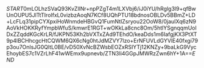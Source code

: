 $START$0mLOLhzSVaQ93KvZllNr+npPZgT4m1LXVbj6/iJ0iYU/hRglg3l9+qfBwUnOUPU5JlTtTIrolfxL0vizbzAoqN7KCf8UQhPTU18bdnosOBLDv5BBmZ+LD+LcFLq31pipCYXpxiHoWnmdeHBGvQ1FumNtIZsryou22OoW8/0jauIXq6zN9AoVkHOKKRyfYmpbWfuS/kmwrE1RGT+wOKkLa8cnc8Om/5htlYSgnqqmUolDxZZqddKGcKrLR/fJKPN53Kh2bVXTxZAd9TEhdO/keaDds1m6IafgjKX3PtXT9p4lBCHhcgcHtCQWM6QX6cNg0htJdMZVY7lzo+ErNFUVLdGYVlE40fxgi79p3ou7OnlsJG0QltL0BE/vD50XvNcBZWsbEOZxRSIYTj12KNZy+9baLkG9VycEhoybES7c1VZrLhF41wWEmx9upnevb/ZTN3Ii4GGpJMWRzZwn6hY+1A==$END$